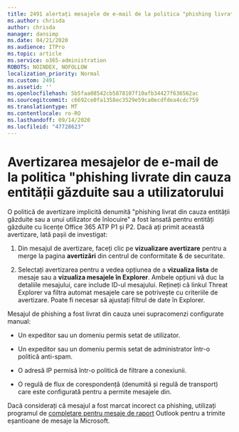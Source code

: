 ```yaml
---
title: 2491 alertați mesajele de e-mail de la politica "phishing livrate din cauza entității găzduite sau a utilizatorului"
ms.author: chrisda
author: chrisda
manager: dansimp
ms.date: 04/21/2020
ms.audience: ITPro
ms.topic: article
ms.service: o365-administration
ROBOTS: NOINDEX, NOFOLLOW
localization_priority: Normal
ms.custom: 2491
ms.assetid: ''
ms.openlocfilehash: 5b5faa08542cb5878107f10afb34427f636562ac
ms.sourcegitcommit: c6692ce0fa1358ec3529e59ca0ecdfdea4cdc759
ms.translationtype: MT
ms.contentlocale: ro-RO
ms.lasthandoff: 09/14/2020
ms.locfileid: "47728623"
---
```

# <a name="alert-email-messages-from-the-phish-delivered-due-to-tenant-or-user-override-policy"></a>Avertizarea mesajelor de e-mail de la politica "phishing livrate din cauza entității găzduite sau a utilizatorului

O politică de avertizare implicită denumită "phishing livrat din cauza entității găzduite sau a unui utilizator de înlocuire" a fost lansată pentru entități găzduite cu licențe Office 365 ATP P1 și P2. Dacă ați primit această avertizare, Iată pașii de investigat:

1. Din mesajul de avertizare, faceți clic pe **vizualizare avertizare** pentru a merge la pagina **avertizări** din centrul de conformitate & de securitate.

2. Selectați avertizarea pentru a vedea opțiunea de a **vizualiza lista** de mesaje sau a **vizualiza mesajele în Explorer**. Ambele opțiuni vă duc la detaliile mesajului, care include ID-ul mesajului. Rețineți că linkul Threat Explorer va filtra automat mesajele care se potrivește cu criteriile de avertizare. Poate fi necesar să ajustați filtrul de date în Explorer.

Mesajul de phishing a fost livrat din cauza unei supracomenzi configurate manual:

- Un expeditor sau un domeniu permis setat de utilizator.

- Un expeditor sau un domeniu permis setat de administrator într-o politică anti-spam.

- O adresă IP permisă într-o politică de filtrare a conexiunii.

- O regulă de flux de corespondență (denumită și regulă de transport) care este configurată pentru a permite mesajele din.

Dacă considerați că mesajul a fost marcat incorect ca phishing, utilizați programul de [completare pentru mesaje de raport](https://support.office.com/article/b5caa9f1-cdf3-4443-af8c-ff724ea719d2) Outlook pentru a trimite eșantioane de mesaje la Microsoft.
